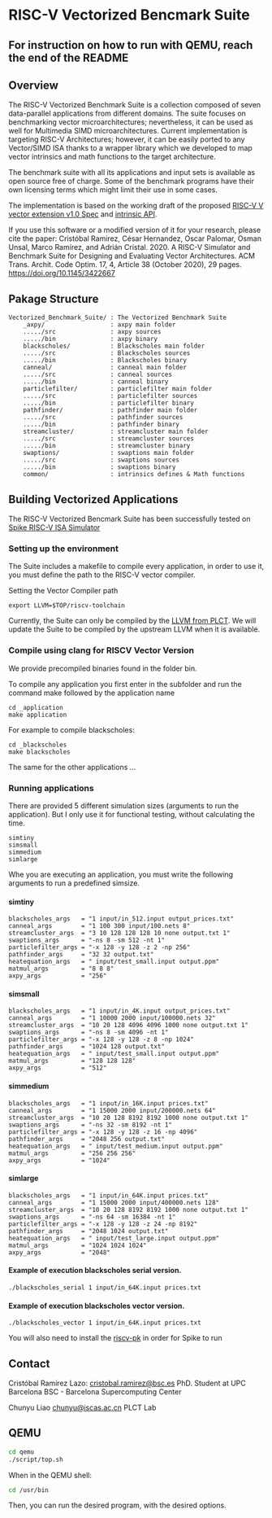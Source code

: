 # RISC-V Vectorized Bencmark Suite

## For instruction on how to run with QEMU, reach the end of the README

## Overview

The RISC-V Vectorized Benchmark Suite is a collection composed of seven data-parallel applications from different domains. The suite focuses on benchmarking vector microarchitectures; nevertheless, it can be used as well for Multimedia SIMD microarchitectures. Current implementation is targeting RISC-V Architectures; however, it can be easily ported to any Vector/SIMD ISA thanks to a wrapper library which we developed to map vector intrinsics and math functions to the target architecture.

The benchmark suite with all its applications and input sets is available as open source free of charge. Some of the benchmark programs have their own licensing terms which might limit their use in some cases.

The implementation is based on the working draft of the proposed [RISC-V V vector extension v1.0 Spec](https://github.com/riscv/riscv-v-spec) and [intrinsic API](https://github.com/riscv/rvv-intrinsic-doc).

If you use this software or a modified version of it for your research, please cite the paper:
Cristóbal Ramirez, César Hernandez, Oscar Palomar, Osman Unsal, Marco Ramírez, and Adrián Cristal. 2020. A RISC-V Simulator and Benchmark Suite for Designing and Evaluating Vector Architectures. ACM Trans. Archit. Code Optim. 17, 4, Article 38 (October 2020), 29 pages. https://doi.org/10.1145/3422667



## Pakage Structure

    Vectorized_Benchmark_Suite/ : The Vectorized Benchmark Suite
        _axpy/                  : axpy main folder
        ...../src               : axpy sources
        ...../bin               : axpy binary
        blackscholes/           : Blackscholes main folder
        ...../src               : Blackscholes sources
        ...../bin               : Blackscholes binary
        canneal/                : canneal main folder
        ...../src               : canneal sources
        ...../bin               : canneal binary
        particlefilter/         : particlefilter main folder
        ...../src               : particlefilter sources
        ...../bin               : particlefilter binary
        pathfinder/             : pathfinder main folder
        ...../src               : pathfinder sources
        ...../bin               : pathfinder binary
        streamcluster/          : streamcluster main folder
        ...../src               : streamcluster sources
        ...../bin               : streamcluster binary
        swaptions/              : swaptions main folder
        ...../src               : swaptions sources
        ...../bin               : swaptions binary
        common/                 : intrinsics defines & Math functions

## Building Vectorized Applications

The RISC-V Vectorized Bencmark Suite has been successfully tested on [Spike RISC-V ISA Simulator](https://github.com/riscv/riscv-isa-sim)

### Setting up the environment

The Suite includes a makefile to compile every application, in order to use it, you must define the path to the RISC-V vector compiler.

Setting the Vector Compiler path
```
export LLVM=$TOP/riscv-toolchain
```

Currently, the Suite can only be compiled by the [LLVM from PLCT](https://github.com/isrc-cas/rvv-llvm). We will update the Suite to be compiled by the upstream LLVM when it is available.

### Compile using  clang for RISCV Vector Version

We provide precompiled binaries found in the folder bin.

To compile any application you first enter in the subfolder and run the command make followed by the application name
```
cd _application
make application
```
For example to compile blackscholes:
```
cd _blackscholes
make blackscholes
```
The same for the other applications ...


### Running applications

There are provided 5 different simulation sizes (arguments to run the application). But I only use it for functional testing, without calculating the time.
```
simtiny
simsmall
simmedium
simlarge
```

Whe you are executing an application, you must write the following arguments to run a predefined simsize.
#### simtiny
```
blackscholes_args   = "1 input/in_512.input output_prices.txt"
canneal_args        = "1 100 300 input/100.nets 8"
streamcluster_args  = "3 10 128 128 128 10 none output.txt 1"
swaptions_args      = "-ns 8 -sm 512 -nt 1"
particlefilter_args = "-x 128 -y 128 -z 2 -np 256"
pathfinder_args     = "32 32 output.txt"
heatequation_args   = " input/test_small.input output.ppm"
matmul_args         = "8 8 8"
axpy_args           = "256"
```

#### simsmall
```
blackscholes_args   = "1 input/in_4K.input output_prices.txt"
canneal_args        = "1 10000 2000 input/100000.nets 32"
streamcluster_args  = "10 20 128 4096 4096 1000 none output.txt 1"
swaptions_args      = "-ns 8 -sm 4096 -nt 1"
particlefilter_args = "-x 128 -y 128 -z 8 -np 1024"
pathfinder_args     = "1024 128 output.txt"
heatequation_args   = " input/test_small.input output.ppm"
matmul_args         = "128 128 128"
axpy_args           = "512"
```

#### simmedium
```
blackscholes_args   = "1 input/in_16K.input prices.txt"
canneal_args        = "1 15000 2000 input/200000.nets 64"
streamcluster_args  = "10 20 128 8192 8192 1000 none output.txt 1"
swaptions_args      = "-ns 32 -sm 8192 -nt 1"
particlefilter_args = "-x 128 -y 128 -z 16 -np 4096"
pathfinder_args     = "2048 256 output.txt"
heatequation_args   = " input/test_medium.input output.ppm"
matmul_args         = "256 256 256"
axpy_args           = "1024"
```

#### simlarge
```
blackscholes_args   = "1 input/in_64K.input prices.txt"
canneal_args        = "1 15000 2000 input/400000.nets 128"
streamcluster_args  = "10 20 128 8192 8192 1000 none output.txt 1"
swaptions_args      = "-ns 64 -sm 16384 -nt 1"
particlefilter_args = "-x 128 -y 128 -z 24 -np 8192"
pathfinder_args     = "2048 1024 output.txt"
heatequation_args   = " input/test_large.input output.ppm"
matmul_args         = "1024 1024 1024"
axpy_args           = "2048"
```

#### Example of execution blackscholes serial version.
```
./blackscholes_serial 1 input/in_64K.input prices.txt

```
#### Example of execution blackscholes vector version.
```
./blackscholes_vector 1 input/in_64K.input prices.txt

```

You will also need to install the [riscv-pk](https://github.com/riscv/riscv-pk) in order for Spike to run

## Contact
Cristóbal Ramírez Lazo: cristobal.ramirez@bsc.es
PhD. Student at UPC Barcelona
BSC - Barcelona Supercomputing Center

Chunyu Liao chunyu@iscas.ac.cn
PLCT Lab

## QEMU
```bash
cd qemu
./script/top.sh
```

When in the QEMU shell:
```bash
cd /usr/bin
```

Then, you can run the desired program, with the desired options.